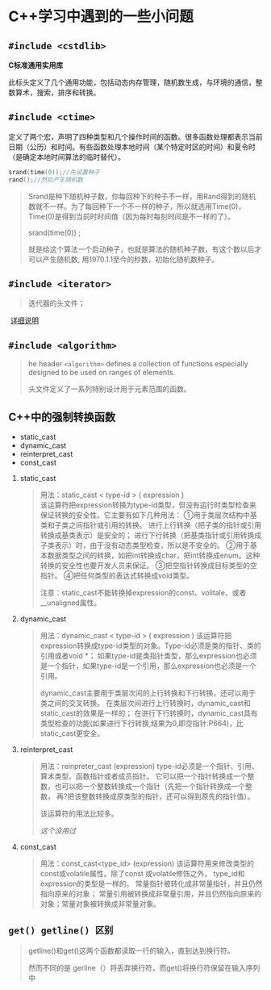 # C++学习中遇到的一些小问题

## `#include <cstdlib>`

**C标准通用实用库**

此标头定义了几个通用功能，包括动态内存管理，随机数生成，与环境的通信，整数算术，搜索，排序和转换。

## `#include <ctime>`

定义了两个宏，声明了四种类型和几个操作时间的函数。很多函数处理都表示当前日期（公历）和时间。有些函数处理本地时间（某个特定时区的时间）和夏令时（是确定本地时间算法的临时替代）。

```c++
srand(time(0));//先设置种子
rand();//然后产生随机数
```

> Srand是种下随机种子数，你每回种下的种子不一样，用Rand得到的随机数就不一样。为了每回种下一个不一样的种子，所以就选用Time(0)，Time(0)是得到当前时时间值（因为每时每刻时间是不一样的了）。
>
> srand(time(0)) ;
>
> 
>
> 就是给这个算法一个启动种子，也就是算法的随机种子数，有这个数以后才可以产生随机数, 
> 用1970.1.1至今的秒数，初始化随机数种子。

## `#include <iterator>` 

> 迭代器的头文件；

​     [详细说明](<http://www.cplusplus.com/reference/iterator/>)

## `#include <algorithm>` 

> he header `<algorithm>` defines a collection of functions especially designed to be used on ranges of elements.
>
> 头文件<algorithm>定义了一系列特别设计用于元素范围的函数。

## C++中的强制转换函数

- static_cast
- dynamic_cast
- reinterpret_cast
- const_cast

1. static_cast 

   >   用法：static_cast < type-id > ( expression )     
   > 该运算符把expression转换为type-id类型，但没有运行时类型检查来保证转换的安全性。它主要有如下几种用法：
   > ①用于类层次结构中基类和子类之间指针或引用的转换。
   > 进行上行转换（把子类的指针或引用转换成基类表示）是安全的；
   > 进行下行转换（把基类指针或引用转换成子类表示）时，由于没有动态类型检查，所以是不安全的。
   > ②用于基本数据类型之间的转换，如把int转换成char，把int转换成enum。这种转换的安全性也要开发人员来保证。
   > ③把空指针转换成目标类型的空指针。
   > ④把任何类型的表达式转换成void类型。
   >
   > 注意：static_cast不能转换掉expression的const、volitale、或者__unaligned属性。   

2. dynamic_cast

   >   用法：dynamic_cast < type-id > ( expression )
   > 该运算符把expression转换成type-id类型的对象。Type-id必须是类的指针、类的引用或者void *；
   > 如果type-id是类指针类型，那么expression也必须是一个指针，如果type-id是一个引用，那么expression也必须是一个引用。
   >
   > dynamic_cast主要用于类层次间的上行转换和下行转换，还可以用于类之间的交叉转换。
   > 在类层次间进行上行转换时，dynamic_cast和static_cast的效果是一样的；
   > 在进行下行转换时，dynamic_cast具有类型检查的功能(如果进行下行转换,结果为0,即空指针.P664)，比static_cast更安全。  

3. reinterpret_cast

   >   用法：reinpreter_cast<type-id> (expression)
   > type-id必须是一个指针、引用、算术类型、函数指针或者成员指针。
   > 它可以把一个指针转换成一个整数，也可以把一个整数转换成一个指针（先把一个指针转换成一个整数，
   > 再?把该整数转换成原类型的指针，还可以得到原先的指针值）。
   >
   > 该运算符的用法比较多。  
   >
   > *这个没用过*

4. const_cast

   > 用法：const_cast<type_id> (expression)
   > 该运算符用来修改类型的const或volatile属性。除了const 或volatile修饰之外， type_id和expression的类型是一样的。
   > 常量指针被转化成非常量指针，并且仍然指向原来的对象；
   > 常量引用被转换成非常量引用，并且仍然指向原来的对象；常量对象被转换成非常量对象。

## `get() getline() 区别`

> getline()和get()这两个函数都读取一行的输入，直到达到换行符。
>
> 然而不同的是 gerline（）将丢弃换行符，而get()将换行符保留在输入序列中